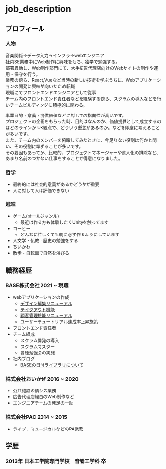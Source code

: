 # job_description

## プロフィール

### 人物
音楽関係→データ入力→インフラ→webエンジニア  
社内SE業務中にWeb制作に興味をもち、独学で勉強する。  
部署異動し、Web制作部門にて、大手広告代理店向けのWebサイトの制作や運用・保守を行う。  
業務の傍ら、React,Vueなど当時の新しい技術を学ぶうちに、Webアプリケーションの開発に興味が向いたため転職
<br>
現職にてフロントエンドエンジニアとして従事  
チーム内のフロントエンド責任者などを経験する傍ら、スクラムの導入などを行いチームビルディングに積極的に関わる。  

事業目的・意義・提供価値などに対しての指向性が高いです。  
プロジェクトの企画をもらった時、目的はなんのか、価値提供として成立するのはどのラインか
UX観点で、どういう懸念があるのか。などを即座に考えることが多いです。  
また、チーム内のメンバーを俯瞰してみたときに、今足りない役割は何かと問い、その役割に準ずることが多いです。  
その要因もあってか、比較的、プロジェクトマネージャーや属人化の排除など、あまり名前のつかない仕事をすることが得意になりました。  

### 哲学
- 最終的には社会的意義があるかどうかが重要
- 人に対して人は評価できない

### 趣味
- ゲーム(オールジャンル)
  - 最近は作る方も体験したくUnityを触ってます
- コーヒー
  - どんなに忙しくても朝に必ず作るようにしています
- 人文学・仏教・歴史の勉強をする
- ちいかわ
- 散歩・自転車で自然を浴びる



## 職務経歴

### BASE株式会社 2021 ~ 現職
- webアプリケーションの作成
  - [デザイン編集リニューアル](https://binc.jp/press-room/news/press-release/pr_20201015)
  - [テイクアウト機能](https://baseu.jp/15390)
  - [顧客管理機能リニューアル](https://baseu.jp/22769)
  - ユーザーチュートリアル達成率上昇施策
- フロントエンド責任者
- チーム組成
  - スクラム開発の導入
  - スクラムマスター
  - 各種勉強会の実施
- 社内ブログ
  - [BASEの日付ライブラリについて](https://devblog.thebase.in/entry/2020/11/05/110000)  

### 株式会社おいかぜ 2016 ~ 2020
- 公共施設の情シス業務
- 広告代理店経由のWeb制作など
- エンジニアチームの発足の一助


### 株式会社PAC  2014 ~ 2015
- ライブ、ミュージカルなどのPA業務

## 学歴
### 2013年 日本工学院専門学校　音響工学科 卒 
